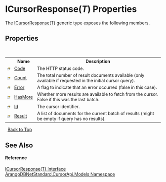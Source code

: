 # ICursorResponse(*T*) Properties
 

The <a href="58eaba61-7636-85c7-efd0-d8c578017743">ICursorResponse(T)</a> generic type exposes the following members.


## Properties
&nbsp;<table><tr><th></th><th>Name</th><th>Description</th></tr><tr><td>![Public property](media/pubproperty.gif "Public property")</td><td><a href="a2ef889a-a408-e982-c86a-037fed667fec">Code</a></td><td>
The HTTP status code.</td></tr><tr><td>![Public property](media/pubproperty.gif "Public property")</td><td><a href="a9476d21-5a2f-1e14-c58a-dc0b54eacb2d">Count</a></td><td>
The total number of result documents available (only available if requested in the initial cursor query).</td></tr><tr><td>![Public property](media/pubproperty.gif "Public property")</td><td><a href="ae33c556-6f8a-6868-8d9c-daa16ccb1e35">Error</a></td><td>
A flag to indicate that an error occurred (false in this case).</td></tr><tr><td>![Public property](media/pubproperty.gif "Public property")</td><td><a href="7914f620-08d6-944f-4b83-136d58e7a023">HasMore</a></td><td>
Whether more results are available to fetch from the cursor. False if this was the last batch.</td></tr><tr><td>![Public property](media/pubproperty.gif "Public property")</td><td><a href="f025ca55-1b38-d2fc-77bb-c57e895b252c">Id</a></td><td>
The cursor identifier.</td></tr><tr><td>![Public property](media/pubproperty.gif "Public property")</td><td><a href="9dfa4de5-bcb2-f31b-f343-f79906f00f94">Result</a></td><td>
A list of documents for the current batch of results (might be empty if query has no results).</td></tr></table>&nbsp;
<a href="#icursorresponse(*t*)-properties">Back to Top</a>

## See Also


#### Reference
<a href="58eaba61-7636-85c7-efd0-d8c578017743">ICursorResponse(T) Interface</a><br /><a href="35799343-7a53-6c3b-95d1-21ff990d1b8b">ArangoDBNetStandard.CursorApi.Models Namespace</a><br />